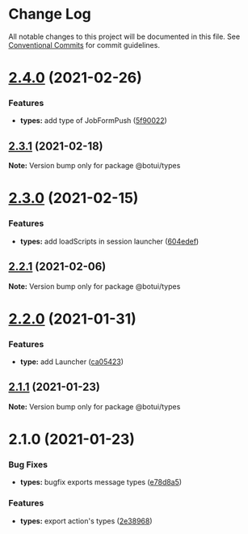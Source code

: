 # Change Log

All notable changes to this project will be documented in this file.
See [Conventional Commits](https://conventionalcommits.org) for commit guidelines.

# [2.4.0](https://github.com/aiji42/botui-child-next/compare/@botui/types@2.3.1...@botui/types@2.4.0) (2021-02-26)


### Features

* **types:** add type of JobFormPush ([5f90022](https://github.com/aiji42/botui-child-next/commit/5f9002289bb81b3254a4003de048e9ba271e9d7f))





## [2.3.1](https://github.com/aiji42/botui-child-next/compare/@botui/types@2.3.0...@botui/types@2.3.1) (2021-02-18)

**Note:** Version bump only for package @botui/types





# [2.3.0](https://github.com/aiji42/botui-child-next/compare/@botui/types@2.2.1...@botui/types@2.3.0) (2021-02-15)


### Features

* **types:** add loadScripts in session launcher ([604edef](https://github.com/aiji42/botui-child-next/commit/604edeff48258f5ee5e70a7e9ff6a6f0a5917421))





## [2.2.1](https://github.com/aiji42/botui-child-next/compare/@botui/types@2.2.0...@botui/types@2.2.1) (2021-02-06)

**Note:** Version bump only for package @botui/types





# [2.2.0](https://github.com/aiji42/botui-child-next/compare/@botui/types@2.1.1...@botui/types@2.2.0) (2021-01-31)


### Features

* **type:** add Launcher ([ca05423](https://github.com/aiji42/botui-child-next/commit/ca054236cb144b5c5e095230788c35e546444308))





## [2.1.1](https://github.com/aiji42/botui-child-next/compare/@botui/types@2.1.0...@botui/types@2.1.1) (2021-01-23)

**Note:** Version bump only for package @botui/types





# 2.1.0 (2021-01-23)


### Bug Fixes

* **types:** bugfix exports message types ([e78d8a5](https://github.com/aiji42/botui-child-next/commit/e78d8a59100076060fe5cc2679d69293647ea3ca))


### Features

* **types:** export action's types ([2e38968](https://github.com/aiji42/botui-child-next/commit/2e3896879d091f36a0f0dad17d8b441830ff94af))
